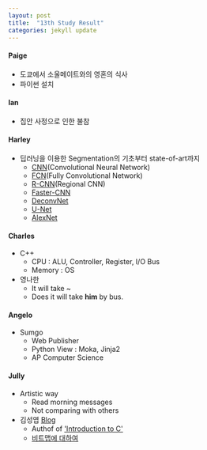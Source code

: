 ```yaml
---
layout: post
title:  "13th Study Result"
categories: jekyll update
---
```


#### Paige

- 도쿄에서 소울메이트와의 영혼의 식사
- 파이썬 설치

#### Ian

- 집안 사정으로 인한 불참

#### Harley

- 딥러닝을 이용한 Segmentation의 기초부터 state-of-art까지
	- [CNN](https://en.wikipedia.org/wiki/Convolutional_neural_network)(Convolutional Neural Network)
	- [FCN](https://people.eecs.berkeley.edu/~jonlong/long_shelhamer_fcn.pdf)(Fully Convolutional Network)
	- [R-CNN](https://courses.cs.washington.edu/courses/cse590v/14au/cse590v_wk1_rcnn.pdf)(Regional CNN)
	- [Faster-CNN](http://tutorial.caffe.berkeleyvision.org/caffe-cvpr15-detection.pdf)
	- [DeconvNet](http://cvlab.postech.ac.kr/research/deconvnet/)
	- [U-Net](https://www.google.co.kr/url?sa=t&rct=j&q=&esrc=s&source=web&cd=1&cad=rja&uact=8&ved=0ahUKEwjxnfXvj8_TAhUDgLwKHdrIBW4QFgglMAA&url=https%3A%2F%2Flmb.informatik.uni-freiburg.de%2Fpeople%2Fronneber%2Fu-net%2F&usg=AFQjCNHDtW-egw1VNmC0vuN2u4LNuVvBRA&sig2=up04_tZ54YtHHT0Em5-7XQ)
	- [AlexNet](https://en.wikipedia.org/wiki/AlexNet)

#### Charles

- C++
	- CPU : ALU, Controller, Register, I/O Bus
	- Memory : OS
- 영나한
	- It will take ~
	- Does it will take **him** by bus.

#### Angelo 

- Sumgo
	- Web Publisher
	- Python View : Moka, Jinja2
	- AP Computer Science

#### Jully

- Artistic way
	- Read morning messages
	- Not comparing with others
- 김성엽 [Blog](http://blog.naver.com/tipsware)
	- Authof of ['Introduction to C'](https://www.kyobobook.co.kr/product/detailViewKor.laf?mallGb=KOR&ejkGb=KOR&barcode=9791187370703&orderClick=JAj)
	- [비트맵에 대하여](http://blog.naver.com/tipsware/220984197835)




